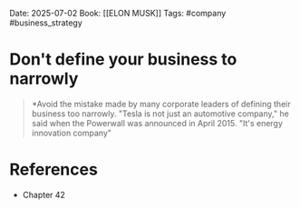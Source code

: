 Date: 2025-07-02
Book: [[ELON MUSK]]
Tags: #company #business_strategy 
# Don't define your business to narrowly

>*Avoid the mistake made by many corporate leaders of defining their business too narrowly. "Tesla is not just an automotive company," he said when the Powerwall was announced in April 2015. "It's energy innovation company"

# References
- Chapter 42